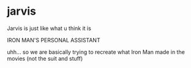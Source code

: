 # jarvis
Jarvis is just like what u think it is 

IRON MAN'S PERSONAL ASSISTANT

uhh... 
so we are basically trying to recreate what Iron Man made in the movies (not the suit and stuff)
